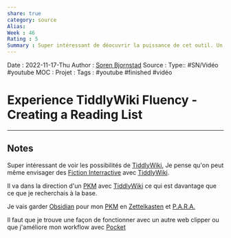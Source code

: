 ```yaml
---
share: true 
category: source
Alias:
Week : 46
Rating : 5
Summary : Super intéressant de déocuvrir la puissance de cet outil. Un peu en dehors de ce que je pensais faire (web clipping) mais donne envie d'utiliser cet outil pour des Fictions Interractives
---
```

Date : 2022-11-17-Thu
Author : [Soren Bjornstad](Soren%20Bjornstad.md)
Source : 
Type:: #SN/Vidéo  #youtube 
MOC :
Projet : 
Tags : #youtube #finished  #vidéo 

# Experience TiddlyWiki Fluency - Creating a Reading List


***

## Notes

Super intéressant de voir les possibilités de [TiddlyWiki](TiddlyWiki.md), Je pense qu'on peut même envisager des [Fiction Interractive](Fiction%20Interractive.md) avec [TiddlyWiki](TiddlyWiki.md).

Il va dans la direction d'un [PKM](../seeds/PKM.md) avec [TiddlyWiki](TiddlyWiki.md) ce qui est davantage que ce que je recherchais à la base. 

Je vais garder [Obsidian](Obsidian) pour mon [PKM](../seeds/PKM.md) en [Zettelkasten](M%C3%A9thode%20Zettelkasten) et [P.A.R.A.](P.A.R.A.) 

Il faut que je trouve une façon de fonctionner avec un autre web clipper ou que j'améliore mon workflow avec [Pocket](Pocket.md)

